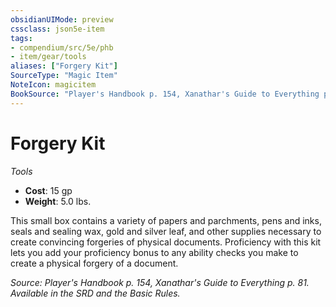 ```yaml
---
obsidianUIMode: preview
cssclass: json5e-item
tags:
- compendium/src/5e/phb
- item/gear/tools
aliases: ["Forgery Kit"]
SourceType: "Magic Item"
NoteIcon: magicitem
BookSource: "Player's Handbook p. 154, Xanathar's Guide to Everything p. 81. Available in the SRD and the Basic Rules."
---
```

# Forgery Kit
*Tools*  

- **Cost**: 15 gp
- **Weight**: 5.0 lbs.

This small box contains a variety of papers and parchments, pens and inks, seals and sealing wax, gold and silver leaf, and other supplies necessary to create convincing forgeries of physical documents. Proficiency with this kit lets you add your proficiency bonus to any ability checks you make to create a physical forgery of a document.

*Source: Player's Handbook p. 154, Xanathar's Guide to Everything p. 81. Available in the SRD and the Basic Rules.*